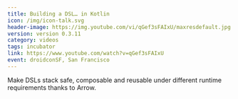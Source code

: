 ```yaml
---
title: Building a DSL… in Kotlin
icon: /img/icon-talk.svg
header-image: https://img.youtube.com/vi/qGef3sFAIxU/maxresdefault.jpg
version: version 0.3.11
category: videos
tags: incubator
link: https://www.youtube.com/watch?v=qGef3sFAIxU
event: droidconSF, San Francisco
---
```

Make DSLs stack safe, composable and reusable under different runtime requirements thanks to Arrow.
